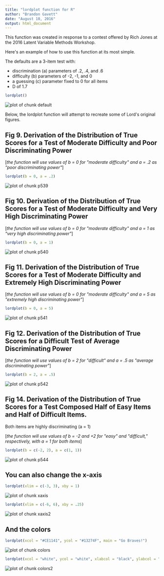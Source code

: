 ```yaml
---
title: "lordplot function for R"
author: "Brandon Gavett"
date: "August 10, 2016"
output: html_document
---
```


This function was created in response to a contest offered by Rich Jones at the 2016 Latent Variable Methods Workshop.

Here's an example of how to use this function at its most simple.

The defaults are a 3-item test with:

  - discrimination (a) parameters of .2, .4, and .6
  - difficulty (b) parameters of -2, -1, and 0
  - a guessing (c) parameter fixed to 0 for all items
  - D of 1.7




```r
lordplot()
```

![plot of chunk default](figure/default-1.png)

Below, the lordplot function will attempt to recreate some of Lord's original figures. 

## Fig 9. Derivation of the Distribution of True Scores for a Test of Moderate Difficulty and Poor Discriminating Power

[*the function will use values of b = 0 for "moderate difficulty" and a = .2 as "poor discriminating power"*]


```r
lordplot(b = 0, a = .2)
```

![plot of chunk p539](figure/p539-1.png)

## Fig 10. Derivation of the Distribution of True Scores for a Test of Moderate Difficulty and Very High Discriminating Power

[*the function will use values of b = 0 for "moderate difficulty" and a = 1 as "very high discriminating power"*]


```r
lordplot(b = 0, a = 1)
```

![plot of chunk p540](figure/p540-1.png)

## Fig 11. Derivation of the Distribution of True Scores for a Test of Moderate Difficulty and Extremely High Discriminating Power

[*the function will use values of b = 0 for "moderate difficulty" and a = 5 as "extremely high discriminating power"*]


```r
lordplot(b = 0, a = 5)
```

![plot of chunk p541](figure/p541-1.png)

## Fig 12. Derivation of the Distribution of True Scores for a Difficult Test of Average Discriminating Power

[*the function will use values of b = 2 for "difficult" and a = .5 as "average discriminating power"*]


```r
lordplot(b = 2, a = .5)
```

![plot of chunk p542](figure/p542-1.png)

## Fig 14. Derivation of the Distribution of True Scores for a Test Composed Half of Easy Items and Half of Difficult Items.

Both items are highly discriminating (a = 1)

[*the function will use values of b = -2 and +2 for "easy" and "difficult," respectively, with a = 1 for both items*]


```r
lordplot(b = c(-2, 2), a = c(1, 1))
```

![plot of chunk p544](figure/p544-1.png)

## You can also change the x-axis


```r
lordplot(xlim = c(-3, 3), xby = 1)
```

![plot of chunk xaxis](figure/xaxis-1.png)


```r
lordplot(xlim = c(-6, 6), xby = .25)
```

![plot of chunk xaxis2](figure/xaxis2-1.png)

## And the colors


```r
lordplot(xcol = "#CE1141", ycol = "#13274F", main = "Go Braves!")
```

![plot of chunk colors](figure/colors-1.png)


```r
lordplot(xcol = "white", ycol = "white", xlabcol = "black", ylabcol = "black")
```

![plot of chunk colors2](figure/colors2-1.png)
